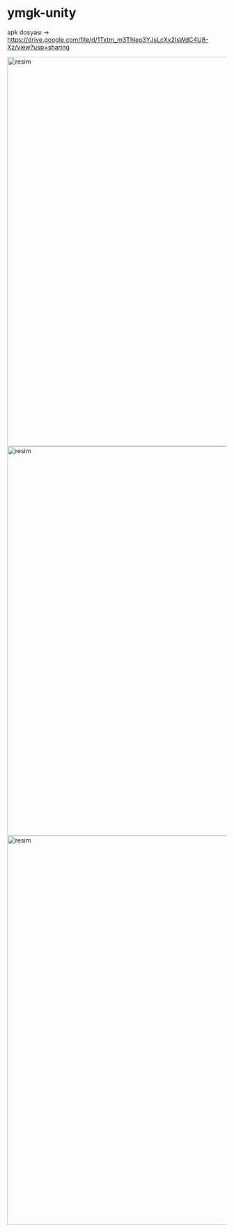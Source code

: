 # ymgk-unity

apk dosyası -> https://drive.google.com/file/d/1Txtm_m3Thleo3YJsLcXx2IsWdC4U8-Xz/view?usp=sharing

<img width="891" alt="resim" src="https://github.com/uysal-uysal/ymgk-unity/assets/52508431/f0847f06-8fca-4782-9297-e6d4e3fafa95">


<img width="891" alt="resim" src="https://github.com/uysal-uysal/ymgk-unity/assets/52508431/4c060dfb-5def-4dd9-ab51-ed3dbfe0f2ad">


<img width="891" alt="resim" src="https://github.com/uysal-uysal/ymgk-unity/assets/52508431/f348796c-3036-4015-8b49-0f52cb81dbba">
